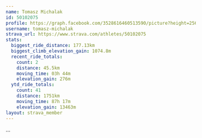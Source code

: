 ```yaml
---
name: Tomasz Michalak
id: 50102075
profile: https://graph.facebook.com/3528616460513590/picture?height=256&width=256
username: tomasz-michalak
strava_url: https://www.strava.com/athletes/50102075
stats:
  biggest_ride_distance: 177.13km
  biggest_climb_elevation_gain: 1074.8m
  recent_ride_totals:
    count: 2
    distance: 45.5km
    moving_time: 03h 44m
    elevation_gain: 276m
  ytd_ride_totals:
    count: 41
    distance: 1751km
    moving_time: 87h 17m
    elevation_gain: 13463m
layout: strava_member
--- 
```

...
